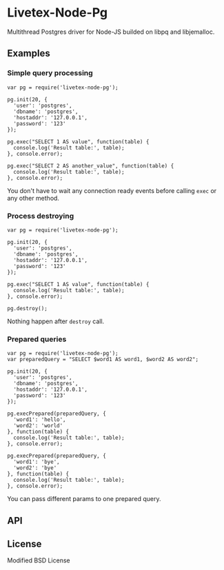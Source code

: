 # Livetex-Node-Pg

Multithread Postgres driver for Node-JS builded on libpq and libjemalloc.



## Examples

### Simple query processing

    var pg = require('livetex-node-pg');

    pg.init(20, {
      'user': 'postgres',
      'dbname': 'postgres',
      'hostaddr': '127.0.0.1',
      'password': '123'
    });

    pg.exec("SELECT 1 AS value", function(table) {
      console.log('Result table:', table);
    }, console.error);

    pg.exec("SELECT 2 AS another_value", function(table) {
      console.log('Result table:', table);
    }, console.error);

You don't have to wait any connection ready events before calling `exec` or
any other method.


### Process destroying

    var pg = require('livetex-node-pg');

    pg.init(20, {
      'user': 'postgres',
      'dbname': 'postgres',
      'hostaddr': '127.0.0.1',
      'password': '123'
    });

    pg.exec("SELECT 1 AS value", function(table) {
      console.log('Result table:', table);
    }, console.error);

    pg.destroy();

Nothing happen after `destroy` call.


### Prepared queries


    var pg = require('livetex-node-pg');
    var preparedQuery = "SELECT $word1 AS word1, $word2 AS word2";

    pg.init(20, {
      'user': 'postgres',
      'dbname': 'postgres',
      'hostaddr': '127.0.0.1',
      'password': '123'
    });

    pg.execPrepared(preparedQuery, {
      'word1': 'hello',
      'word2': 'world'
    }, function(table) {
      console.log('Result table:', table);
    }, console.error);

    pg.execPrepared(preparedQuery, {
      'word1': 'bye',
      'word2': 'bye'
    }, function(table) {
      console.log('Result table:', table);
    }, console.error);

You can pass different params to one prepared query.


## API


## License

Modified BSD License
